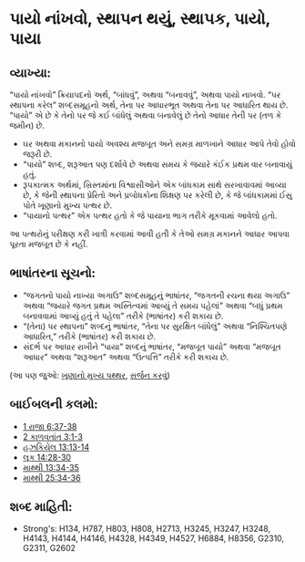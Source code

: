 # પાયો નાંખવો, સ્થાપન થયું, સ્થાપક, પાયો, પાયા 

## વ્યાખ્યા: 

“પાયો નાંખવો” ક્રિયાપદનો અર્થ, “બાંધવું”, અથવા “બનાવવું”, અથવા પાયો  નાખવો.
“પર સ્થાપના કરેલ” શબ્દસમૂહનો અર્થ, તેના પર આધારભૂત અથવા તેના  પર આધારિત થાય છે. “પાયો” એ છે કે તેનો પર જે કઈ બાંધેલું અથવા બનાવેલું છે તેનો આધાર તેની પર (તળ કે જમીન) છે.

* ઘર અથવા મકાનનો પાયો અવશ્ય મજબૂત અને સમગ્ર માળખાને આધાર આપે તેવો હોવો જરૂરી છે.
* “પાયો” શબ્દ, શરૂઆત પણ દર્શાવે છે અથવા સમય કે જયારે કંઈક પ્રથમ વાર બનાવાયું હતું.
* રૂપકાત્મક અર્થમાં, ખ્રિસ્તમાંના વિશ્વાસીઓને એક બાંધકામ સાથે સરખાવાવમાં આવ્યા છે, કે જેની સ્થાપના પ્રેરિતો અને પ્રબોધકોના શિક્ષણ પર કરેલી છે, કે જે બાંધકામમાં ઈસુ પોતે ખૂણાનો મુખ્ય પત્થર છે.
* “પાયાનો પત્થર” એક પત્થર હતો કે જે પાયાના ભાગ તરીકે મૂકવામાં આવેલો હતો.

આ પત્થરોનું પરીક્ષણ કરી ખાત્રી કરવામાં આવી હતી કે તેઓ સમગ્ર મકાનને આધાર આપવા પૂરતા મજબૂત છે કે નહીં.

## ભાષાંતરના સૂચનો: 

* “જગતનો પાયો નાખ્યા અગાઉ” શબ્દસમૂહનું ભાષાંતર, “જગતની રચના થયા અગાઉ” અથવા “જયારે જગત પ્રથમ અસ્તિત્વમાં આવ્યું તે સમય પહેલાં” અથવા “બધું પ્રથમ બનાવવામાં આવ્યું હતું તે પહેલા” તરીકે (ભાષાંતર) કરી શકાય છે.
* “(તેના) પર સ્થાપના” શબ્દનું ભાષાંતર,  “તેના પર સુરક્ષિત બાંધેલું” અથવા “નિશ્ચિતપણે આધારિત,” તરીકે (ભાષાંતર) કરી શકાય છે.
* સંદર્ભ પર આધાર રાખીને “પાયા” શબ્દનું ભાષાંતર, “મજબૂત પાયો” અથવા “મજબૂત આધાર” અથવા “શરૂઆત” અથવા “ઉત્પત્તિ” તરીકે કરી શકાય છે.

(આ પણ જુઓ: [ખૂણાનો મુખ્ય પથ્થર](../kt/cornerstone.md), [સર્જન કરવું](../other/creation.md))

## બાઈબલની કલમો: 

* [1 રાજા 6:37-38](rc://gu/tn/help/1ki/06/37)
* [2 કાળવૃતાંત 3:1-3](rc://gu/tn/help/2ch/03/01)
* [હઝકિયેલ 13:13-14](rc://gu/tn/help/ezk/13/13)
* [લૂક 14:28-30](rc://gu/tn/help/luk/14/28)
* [માથ્થી 13:34-35](rc://gu/tn/help/mat/13/34)
* [માથ્થી 25:34-36](rc://gu/tn/help/mat/25/34)

## શબ્દ માહિતી: 

* Strong's: H134, H787, H803, H808, H2713, H3245, H3247, H3248, H4143, H4144, H4146, H4328, H4349, H4527, H6884, H8356, G2310, G2311, G2602
